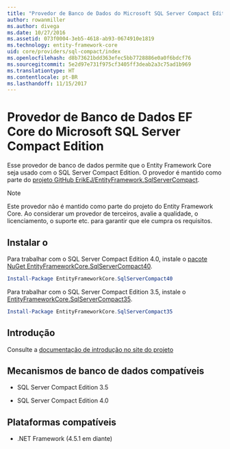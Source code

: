 ```yaml
---
title: "Provedor de Banco de Dados do Microsoft SQL Server Compact Edition – EF Core"
author: rowanmiller
ms.author: divega
ms.date: 10/27/2016
ms.assetid: 073f0004-3eb5-4618-ab93-0674910e1819
ms.technology: entity-framework-core
uid: core/providers/sql-compact/index
ms.openlocfilehash: d8b73621bdd363efec5bb7728886e0a0f6bdcf76
ms.sourcegitcommit: 5e2d97e731f975cf3405ff3deab2a3c75ad1b969
ms.translationtype: HT
ms.contentlocale: pt-BR
ms.lasthandoff: 11/15/2017
---
```

# <a name="microsoft-sql-server-compact-edition-ef-core-database-provider"></a>Provedor de Banco de Dados EF Core do Microsoft SQL Server Compact Edition

Esse provedor de banco de dados permite que o Entity Framework Core seja usado com o SQL Server Compact Edition. O provedor é mantido como parte do [projeto GitHub ErikEJ/EntityFramework.SqlServerCompact](https://github.com/ErikEJ/EntityFramework.SqlServerCompact).

> [!NOTE]  
> Este provedor não é mantido como parte do projeto do Entity Framework Core. Ao considerar um provedor de terceiros, avalie a qualidade, o licenciamento, o suporte etc. para garantir que ele cumpra os requisitos.

## <a name="install"></a>Instalar o

Para trabalhar com o SQL Server Compact Edition 4.0, instale o [pacote NuGet EntityFrameworkCore.SqlServerCompact40](https://www.nuget.org/packages/EntityFrameworkCore.SqlServerCompact40).

``` powershell
Install-Package EntityFrameworkCore.SqlServerCompact40
```

Para trabalhar com o SQL Server Compact Edition 3.5, instale o [EntityFrameworkCore.SqlServerCompact35](https://www.nuget.org/packages/EntityFrameworkCore.SqlServerCompact35).

``` powershell
Install-Package EntityFrameworkCore.SqlServerCompact35
```

## <a name="get-started"></a>Introdução

Consulte a [documentação de introdução no site do projeto](https://github.com/ErikEJ/EntityFramework.SqlServerCompact/wiki/Using-EF-Core-with-SQL-Server-Compact-in-Traditional-.NET-Applications)

## <a name="supported-database-engines"></a>Mecanismos de banco de dados compatíveis

* SQL Server Compact Edition 3.5

* SQL Server Compact Edition 4.0

## <a name="supported-platforms"></a>Plataformas compatíveis

* .NET Framework (4.5.1 em diante)
